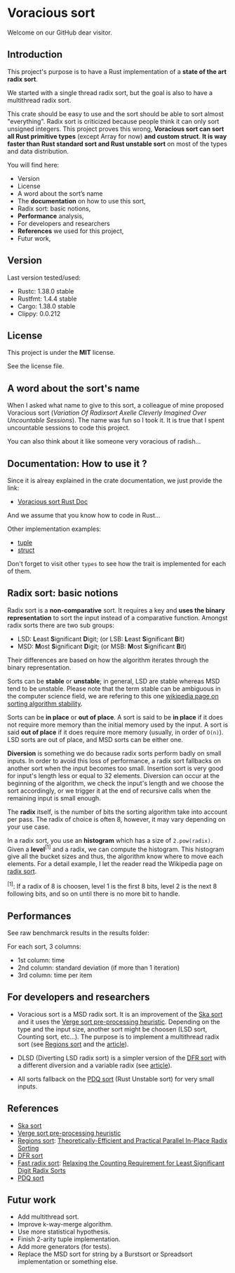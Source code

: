 # Voracious sort

Welcome on our GitHub dear visitor.

## Introduction

This project's purpose is to have a Rust implementation of a **state
of the art radix sort**.

We started with a single thread radix sort, but the goal is also to have
a multithread radix sort.

This crate should be easy to use and the sort should be able to sort almost
"everything". Radix sort is criticized because people think it can only sort
unsigned integers. This project proves this wrong, **Voracious sort can sort all
Rust primitive types** (except Array for now) **and custom struct**. **It is way
faster than Rust standard sort and Rust unstable sort** on most of the types and
data distribution.

You will find here:
- Version
- License
- A word about the sort’s name
- The **documentation** on how to use this sort,
- Radix sort: basic notions,
- **Performance** analysis,
- For developers and researchers
- **References** we used for this project,
- Futur work,

## Version

Last version tested/used:
- Rustc: 1.38.0 stable
- Rustfmt: 1.4.4 stable
- Cargo: 1.38.0 stable
- Clippy: 0.0.212

## License

This project is under the **MIT** license.

See the license file.

## A word about the sort's name

When I asked what name to give to this sort, a colleague of mine proposed
Voracious sort (_Variation Of Radixsort Axelle Cleverly Imagined Over Uncountable
Sessions_). The name was fun so I took it. It is true that I spent uncountable
sessions to code this project.

You can also think about it like someone very voracious of radish...

## Documentation: How to use it ?

Since it is alreay explained in the crate documentation, we just provide the link:
- [Voracious sort Rust Doc](./blob/master/src/lib.rs) <!-- TODO: replace this link by the real link -->

And we assume that you know how to code in Rust...

Other implementation examples:
- [tuple](./blob/master/src/types/tuple.rs) <!-- TODO: replace this link by the real link -->
- [struct](./blob/master/src/types/custom.rs) <!-- TODO: replace this link by the real link -->

Don't forget to visit other `types` to see how the trait is implemented for each
of them.

## Radix sort: basic notions

Radix sort is a **non-comparative** sort. It requires a key and **uses the binary
representation** to sort the input instead of a comparative function. Amongst
radix sorts there are two sub groups:

- LSD: **L**east **S**ignificant **D**igit; (or LSB: **L**east **S**ignificant **B**it)
- MSD: **M**ost **S**ignificant **D**igit; (or MSB: **M**ost **S**ignificant **B**it)

Their differences are based on how the algorithm iterates through the binary
representation.

Sorts can be **stable** or **unstable**; in general, LSD are stable whereas MSD
tend to be unstable. Please note that the term stable can be ambiguous in the
computer science field, we are refering to this one [wikipedia page on sorting algorithm
stability](https://en.wikipedia.org/wiki/Sorting_algorithm#Stability).

Sorts can be **in place** or **out of place**. A sort is said to be **in place**
if it does not require more memory than the initial memory used by the input. A
sort is said **out of place** if it does require more memory (usually, in order
of `O(n)`). LSD sorts are out of place, and MSD sorts can be either one.

**Diversion** is something we do because radix sorts perform badly on small
inputs. In order to avoid this loss of performance, a radix sort fallbacks on
another sort when the input becomes too small. Insertion sort is very good for
input's length less or equal to 32 elements. Diversion can occur at the
beginning of the algorithm, we check the input's length and we choose the sort
accordingly, or we trigger it at the end of recursive calls when the remaining
input is small enough.

The **radix** itself, is the number of bits the sorting algorithm take into
account per pass. The radix of choice is often 8, however, it may vary depending
on your use case.

In a radix sort, you use an **histogram** which has a size of `2.pow(radix)`.
Given a **level**<sup>[1]</sup> and a radix, we can compute the histogram. This
histogram give all the bucket sizes and thus, the algorithm know where to move
each elements. For a detail example, I let the reader read the Wikipedia page on
[radix sort](https://en.wikipedia.org/wiki/Radix_sort).

<sup>[1]</sup>: If a radix of 8 is choosen, level 1 is the first 8 bits, level
2 is the next 8 following bits, and so on until there is no more bit to handle.

## Performances

See raw benchmarck results in the results folder:

For each sort, 3 columns:
- 1st column: time
- 2nd column: standard deviation (if more than 1 iteration)
- 3rd column: time per item

## For developers and researchers

- Voracious sort is a MSD radix sort. It is an improvement of the
[Ska sort](https://probablydance.com/2016/12/27/i-wrote-a-faster-sorting-algorithm/)
and it uses the [Verge sort pre-processing heuristic](https://github.com/Morwenn/vergesort). Depending on the type and the input size, another sort might be choosen (LSD sort, Counting sort, etc...).
The purpose is to implement a multithread radix sort (see
[Regions sort](https://github.com/omarobeya/parallel-inplace-radixsort) and
the [article](https://people.csail.mit.edu/jshun/RegionsSort.pdf)).

- DLSD (Diverting LSD radix sort) is a simpler version of the
[DFR sort](https://github.com/ramou/dfr) with a different diversion and
a variable radix (see [article](https://users.encs.concordia.ca/~sthiel/DS/SEA2015_FastRadix.pdf)).

- All sorts fallback on the
[PDQ sort](https://github.com/stjepang/pdqsort)
(Rust Unstable sort) for very small inputs.

## References

- [Ska sort](https://probablydance.com/2016/12/27/i-wrote-a-faster-sorting-algorithm/)
- [Verge sort pre-processing heuristic](https://github.com/Morwenn/vergesort)
- [Regions sort](https://github.com/omarobeya/parallel-inplace-radixsort): [Theoretically-Efficient and Practical Parallel In-Place Radix Sorting](https://people.csail.mit.edu/jshun/RegionsSort.pdf)
- [DFR sort](https://github.com/ramou/dfr)
- [Fast radix sort](https://github.com/AwardOfSky/Fast-Radix-Sort): [Relaxing the Counting Requirement for Least Significant Digit Radix Sorts](https://users.encs.concordia.ca/~sthiel/DS/SEA2015_FastRadix.pdf)
- [PDQ sort](https://github.com/stjepang/pdqsort)


## Futur work

- Add multithread sort.
- Improve k-way-merge algorithm.
- Use more statistical hypothesis.
- Finish 2-arity tuple implementation.
- Add more generators (for tests).
- Replace the MSD sort for string by a Burstsort or Spreadsort implementation
or something else.
